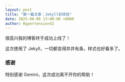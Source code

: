 ```yaml
---
layout: post
title: "第一篇文章：Jekyll初体验"
date: 2025-08-06 13:00:00 +0800
author: Hypertension42
---
```


很高兴我的博客终于成功上线了！

这次使用了 Jekyll，一切都变得井井有条，样式也好看多了。

### 感谢

特别感谢 Gemini，这次成功离不开你的帮助！
